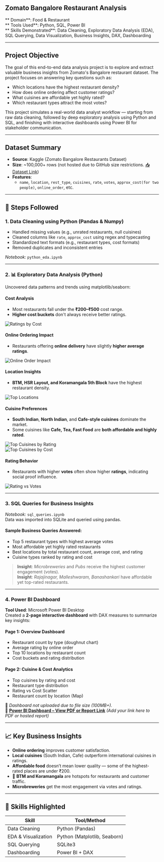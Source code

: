 ## Zomato Bangalore Restaurant Analysis

** Domain**: Food & Restaurant  
** Tools Used**: Python, SQL, Power BI  
** Skills Demonstrated**: Data Cleaning, Exploratory Data Analysis (EDA), SQL Querying, Data Visualization, Business Insights, DAX, Dashboarding  

---

##  Project Objective

The goal of this end-to-end data analysis project is to explore and extract valuable business insights from Zomato's Bangalore restaurant dataset. The project focuses on answering key questions such as:

- Which locations have the highest restaurant density?
- How does online ordering affect customer ratings?
- What cuisines are affordable yet highly rated?
- Which restaurant types attract the most votes?

This project simulates a real-world data analyst workflow — starting from raw data cleaning, followed by deep exploratory analysis using Python and SQL, and finishing with interactive dashboards using Power BI for stakeholder communication.

---

## Dataset Summary

-  **Source**: Kaggle (Zomato Bangalore Restaurants Dataset)  
-  **Size**: ~100,000+ rows (not hosted due to GitHub size restrictions. [📥 Dataset Link](https://www.kaggle.com/datasets/shrutimehta/zomato-restaurants-data))  
- **Features**:  
  - `name`, `location`, `rest_type`, `cuisines`, `rate`, `votes`, `approx_cost(for two people)`, `online_order`, etc.

---

## 🔧 Steps Followed

### 1.  Data Cleaning using Python (Pandas & Numpy)

- Handled missing values (e.g., unrated restaurants, null cuisines)
- Cleaned columns like `rate`, `approx_cost` using regex and typecasting
- Standardized text formats (e.g., restaurant types, cost formats)
- Removed duplicates and inconsistent entries

 _Notebook:_ `python_eda.ipynb`

---

### 2. 📊 Exploratory Data Analysis (Python)

Uncovered data patterns and trends using matplotlib/seaborn:

#### Cost Analysis
- Most restaurants fall under the **₹200–₹500** cost range.
- **Higher cost buckets** don't always receive better ratings.

 ![Ratings by Cost](visuals/ratings_cost_boxplot.png)

####  Online Ordering Impact
- Restaurants offering **online delivery** have slightly **higher average ratings**.

 ![Online Order Impact](visuals/online_order_impact.png)

####  Location Insights
- **BTM, HSR Layout, and Koramangala 5th Block** have the highest restaurant density.
  
 ![Top Locations](visuals/top_locations.png)

####  Cuisine Preferences
- **South Indian**, **North Indian**, and **Cafe-style cuisines** dominate the market.
- Some cuisines like **Cafe, Tea, Fast Food** are **both affordable and highly rated**.

![Top Cuisines by Rating](visuals/top_cuisines_by_rating.png)  
 ![Top Cuisines by Cost](visuals/top_cuisines_cost.png)

#### Rating Behavior
- Restaurants with higher **votes** often show higher **ratings**, indicating social proof influence.

 ![Rating vs Votes](visuals/rating_vs_votes.png)

---

### 3.  SQL Queries for Business Insights

 _Notebook:_ `sql_queries.ipynb`  
Data was imported into SQLite and queried using pandas.

####  Sample Business Queries Answered:
- Top 5 restaurant types with highest average votes
- Most affordable yet highly rated restaurants
- Best locations by total restaurant count, average cost, and rating
- Cuisine types ranked by rating and cost

> **Insight**: *Microbreweries* and *Pubs* receive the highest customer engagement (votes).  
>  **Insight**: *Rajajinagar, Malleshwaram, Banashankari* have affordable yet top-rated restaurants.

---

### 4.  Power BI Dashboard

**Tool Used**: Microsoft Power BI Desktop  
Created a **2-page interactive dashboard** with DAX measures to summarize key insights:

#### Page 1: Overview Dashboard
- Restaurant count by type (doughnut chart)
- Average rating by online order
- Top 10 locations by restaurant count
- Cost buckets and rating distribution

#### Page 2: Cuisine & Cost Analytics
- Top cuisines by rating and cost
- Restaurant type distribution
- Rating vs Cost Scatter
- Restaurant count by location (Map)

📁 _Dashboard not uploaded due to file size (100MB+)._  
🔗 **[Power BI Dashboard – View PDF or Report Link](#)** *(Add your link here to PDF or hosted report)*

---

## 📈 Key Business Insights

-  **Online ordering** improves customer satisfaction.
- **Local cuisines** (South Indian, Cafe) outperform international cuisines in ratings.
-  **Affordable food** doesn’t mean lower quality — some of the highest-rated places are under ₹200.
- 📍 **BTM and Koramangala** are hotspots for restaurants and customer traffic.
-  **Microbreweries** get the most engagement via votes and ratings.

---

## 🧠 Skills Highlighted

| Skill              | Tool/Method         |
|-------------------|---------------------|
| Data Cleaning      | Python (Pandas)     |
| EDA & Visualization| Python (Matplotlib, Seaborn) |
| SQL Querying       | SQLite3             |
| Dashboarding       | Power BI + DAX
